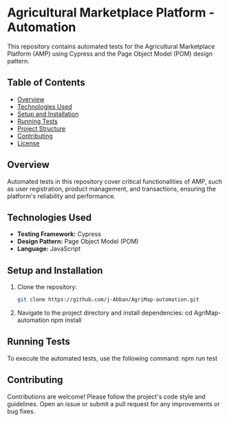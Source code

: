 # Agricultural Marketplace Platform - Automation

This repository contains automated tests for the Agricultural Marketplace Platform (AMP) using Cypress and the Page Object Model (POM) design pattern.

## Table of Contents
- [Overview](#overview)
- [Technologies Used](#technologies-used)
- [Setup and Installation](#setup-and-installation)
- [Running Tests](#running-tests)
- [Project Structure](#project-structure)
- [Contributing](#contributing)
- [License](#license)

## Overview
Automated tests in this repository cover critical functionalities of AMP, such as user registration, product management, and transactions, ensuring the platform's reliability and performance.

## Technologies Used
- **Testing Framework:** Cypress
- **Design Pattern:** Page Object Model (POM)
- **Language:** JavaScript

## Setup and Installation
1. Clone the repository:
   ```bash
   git clone https://github.com/j-Abban/AgriMap-automation.git

2. Navigate to the project directory and install dependencies:
 cd AgriMap-automation
 npm install

 ## Running Tests
 To execute the automated tests, use the following command:
 npm run test

## Contributing
Contributions are welcome! Please follow the project's code style and guidelines. Open an issue or submit a pull request for any improvements or bug fixes.
